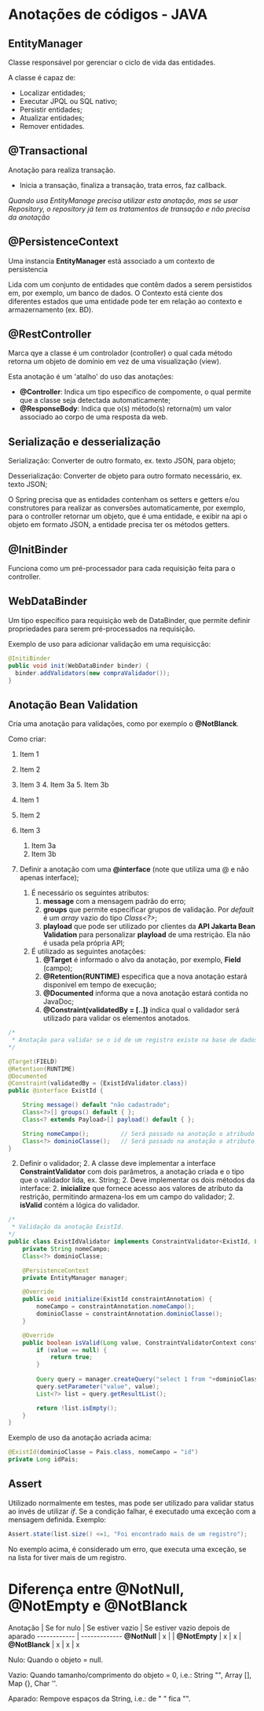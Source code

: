 # Anotações de códigos - JAVA

## EntityManager

Classe responsável por gerenciar o ciclo de vida das entidades.

A classe é capaz de:

- Localizar entidades;
- Executar JPQL ou SQL nativo;
- Persistir entidades;
- Atualizar entidades;
- Remover entidades.

## @Transactional

Anotação para realiza transação.

* Inicia a transação, finaliza a transação, trata erros, faz callback.

*Quando usa EntityManage precisa utilizar esta anotação, mas se usar Repository, o repository já tem os tratamentos de transação e não precisa da anotação*

## @PersistenceContext

Uma instancia **EntityManager** está associado a um contexto de persistencia

Lida com um conjunto de entidades que contêm dados a serem persistidos em, por exemplo, um banco de dados. O Contexto está ciente dos diferentes estados que uma entidade pode ter em relação ao contexto e armazernamento (ex. BD).

## @RestController

Marca  qye a classe é um controlador (controller) o qual cada método retorna um objeto de domínio em vez de uma visualização (view).

Esta anotação é um 'atalho' do uso das anotações:

- **@Controller**: Indica um tipo específico de compomente, o qual permite que a classe seja detectada automaticamente;
- **@ResponseBody**: Indica que o(s) método(s) retorna(m) um valor associado ao corpo de uma resposta da web.

## Serialização e desserialização

Serialização: Converter de outro formato, ex. texto JSON, para objeto;

Desserialização: Converter de objeto para outro formato necessário, ex. texto JSON;

O Spring precisa que as entidades contenham os setters e getters e/ou construtores para realizar as conversões automaticamente, por exemplo, para o controller retornar um objeto, que é uma entidade, e exibir na api o objeto em formato JSON, a entidade precisa ter os métodos getters.

## @InitBinder

Funciona como um pré-processador para cada requisição feita para o controller.

## WebDataBinder

Um tipo específico para requisição web de DataBinder, que permite definir propriedades para serem pré-processados na requisição.

Exemplo de uso para adicionar validação em uma requisicção:

```java
@InitiBinder
public void init(WebDataBinder binder) {
  binder.addValidators(new compraValidador());
}
```

## Anotação Bean Validation

Cria uma anotação para validações, como por exemplo o **@NotBlanck**.

Como criar:

1. Item 1
2. Item 2
3. Item 3
   4. Item 3a
   5. Item 3b

1. Item 1
1. Item 2
1. Item 3
   1. Item 3a
   1. Item 3b

1. Definir a anotação com uma **@interface** (note que utiliza uma @ e não apenas interface);
   1. É necessário os seguintes atributos:
      1. **message** com a mensagem padrão do erro;
      1. **groups** que permite especificar grupos de validação. Por *default* é um *array* vazio do tipo *Class<?>*;
      1. **playload** que pode ser utilizado por clientes da **API Jakarta Bean Validation** para personalizar **playload** de uma restrição. Ela não é usada pela própria API;
   1. É utilizado as seguintes anotações:
      1. **@Target** é informado o alvo da anotação, por exemplo, **Field** (campo);
      1. **@Retention(RUNTIME)** especifica que a nova anotação estará disponível em tempo de execução;
      1. **@Documented** informa que a nova anotação estará contida no JavaDoc;
      1. **@Constraint(validatedBy = [..])** indica qual o validador será utilizado para validar os elementos anotados.

```java
/*
 * Anotação para validar se o id de um registro existe na base de dados.
*/

@Target(FIELD)
@Retention(RUNTIME)
@Documented
@Constraint(validatedBy = {ExistIdValidator.class})
public @interface ExistId {

    String message() default "não cadastrado";
    Class<?>[] groups() default { };
    Class<? extends Payload>[] payload() default { };

    String nomeCampo();         // Será passado na anotação o atribudo nomeCampo com o nome do campo que será validado 
    Class<?> dominioClasse();   // Será passado na anotação o atributo dominioClasse com o domínio da Classe da entidade 
}
```

2. Definir o validador;
   2. A classe deve implementar a interface **ConstraintValidator** com dois parâmetros, a anotação criada e o tipo que o validador lida, ex. String;
   2. Deve implementar os dois métodos da interface:
   2. **inicialize** que fornece acesso aos valores de atributo da restrição, permitindo armazena-los em um campo do validador;
   2. **isValid** contém a lógica do validador.

```java
/*
 * Validação da anotação ExistId.
*/
public class ExistIdValidator implements ConstraintValidator<ExistId, Long> {
    private String nomeCampo;
    Class<?> dominioClasse;

    @PersistenceContext
    private EntityManager manager;

    @Override
    public void initialize(ExistId constraintAnnotation) {
        nomeCampo = constraintAnnotation.nomeCampo();
        dominioClasse = constraintAnnotation.dominioClasse();
    }

    @Override
    public boolean isValid(Long value, ConstraintValidatorContext constraintValidatorContext) {
        if (value == null) {
            return true;
        }
        
        Query query = manager.createQuery("select 1 from "+dominioClasse.getName()+" where "+nomeCampo+"=:value");
        query.setParameter("value", value);
        List<?> list = query.getResultList();

        return !list.isEmpty();
    }
}
```

Exemplo de uso da anotação acriada acima:
```java
@ExistId(dominioClasse = Pais.class, nomeCampo = "id")
private Long idPais;
```

## Assert
Utilizado normalmente em testes, mas pode ser utilizado para validar status ao invés de utilizar *if*.
Se a condição falhar, é executado uma exceção com a mensagem definida.
Exemplo:
```java
Assert.state(list.size() <=1, "Foi encontrado mais de um registro");
```
No exemplo acima, é considerado um erro, que executa uma exceção, se na lista for tiver mais de um registro.

# Diferença entre @NotNull, @NotEmpty e @NotBlanck

Anotação | Se for nulo | Se estiver vazio | Se estiver vazio depois de aparado
------------ | -------------
**@NotNull** | x | | 
**@NotEmpty** | x | x |
**@NotBlanck** | x | x | x

Nulo: Quando o objeto = null.

Vazio: Quando tamanho/comprimento do objeto = 0, i.e.: String "", Array [], Map {}, Char ''.

Aparado: Rempove espaços da String, i.e.: de "   " fica "".
